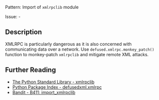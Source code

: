 Pattern: Import of `xmlrpclib` module

Issue: -

## Description

XMLRPC is particularly dangerous as it is also concerned with communicating data over a network. Use `defused.xmlrpc.monkey_patch()` function to monkey-patch `xmlrpclib` and mitigate remote XML attacks.

## Further Reading

* [The Python Standard Library - xmlrpclib](https://docs.python.org/2/library/xmlrpclib.html)
* [Python Package Index - defusedxml.xmlrpc](https://pypi.python.org/pypi/defusedxml#defusedxml-xmlrpc)
* [Bandit - B411: import_xmlrpclib](https://bandit.readthedocs.io/en/1.7.4/blacklists/blacklist_imports.html#b411-import-xmlrpclib)

